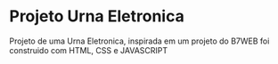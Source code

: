 # Projeto Urna Eletronica 
Projeto de uma Urna Eletronica, inspirada em um projeto do B7WEB foi construido com HTML, CSS e JAVASCRIPT